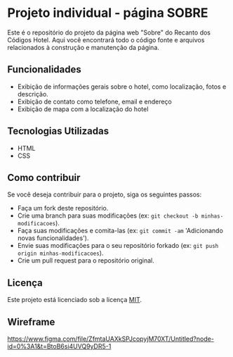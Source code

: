 # Projeto individual - página SOBRE
Este é o repositório do projeto da página web "Sobre" do Recanto dos Códigos Hotel. Aqui você encontrará todo o código fonte e arquivos relacionados à construção e manutenção da página.

## Funcionalidades
- Exibição de informações gerais sobre o hotel, como localização, fotos e descrição.
- Exibição de contato como telefone, email e endereço
- Exibição de mapa com a localização do hotel

## Tecnologias Utilizadas
- HTML
- CSS

## Como contribuir
Se você deseja contribuir para o projeto, siga os seguintes passos:

* Faça um fork deste repositório.
* Crie uma branch para suas modificações (ex: `git checkout -b minhas-modificacoes`).
* Faça suas modificações e comita-las (ex: `git commit -am` 'Adicionando novas funcionalidades').
* Envie suas modificações para o seu repositório forkado (ex: `git push origin minhas-modificacoes`).
* Crie um pull request para o repositório original.

## Licença
Este projeto está licenciado sob a licença [MIT](https://opensource.org/licenses/MIT).

## Wireframe
<https://www.figma.com/file/ZfmtaUAXkSPJcopyjM70XT/Untitled?node-id=0%3A1&t=BtoB6si4UVQ9yDR5-1>
